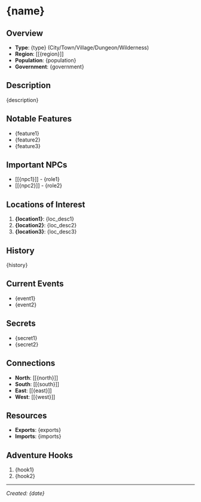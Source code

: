 # {name}

## Overview
- **Type**: {type} (City/Town/Village/Dungeon/Wilderness)
- **Region**: [[{region}]]
- **Population**: {population}
- **Government**: {government}

## Description
{description}

## Notable Features
- {feature1}
- {feature2}
- {feature3}

## Important NPCs
- [[{npc1}]] - {role1}
- [[{npc2}]] - {role2}

## Locations of Interest
1. **{location1}**: {loc_desc1}
2. **{location2}**: {loc_desc2}
3. **{location3}**: {loc_desc3}

## History
{history}

## Current Events
- {event1}
- {event2}

## Secrets
- {secret1}
- {secret2}

## Connections
- **North**: [[{north}]]
- **South**: [[{south}]]
- **East**: [[{east}]]
- **West**: [[{west}]]

## Resources
- **Exports**: {exports}
- **Imports**: {imports}

## Adventure Hooks
1. {hook1}
2. {hook2}

---
*Created: {date}*
